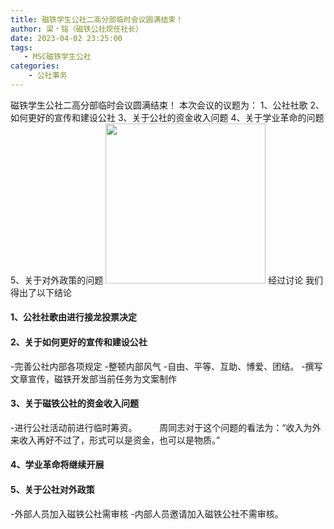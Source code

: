 ```yaml
---
title: 磁铁学生公社二高分部临时会议圆满结束！
author: 梁﹡铭（磁铁公社现任社长）
date: 2023-04-02 23:25:00
tags:
   - MSC磁铁学生公社
categories: 
    - 公社事务
---
```

磁铁学生公社二高分部临时会议圆满结束！
本次会议的议题为：
1、公社社歌
2、如何更好的宣传和建设公社
3、关于公社的资金收入问题
4、关于学业革命的问题
5、关于对外政策的问题
<img src="https://cdn.staticaly.com/gh/AOME-C/wwwRes/main/index.files/MSC.png" width=256 height=256 />
经过讨论
我们得出了以下结论
#### 1、公社社歌由进行接龙投票决定
#### 2、关于如何更好的宣传和建设公社
-完善公社内部各项规定
-整顿内部风气
-自由、平等、互助、博爱、团结。
-撰写文章宣传，磁铁开发部当前任务为文案制作
#### 3、关于磁铁公社的资金收入问题
-进行公社活动前进行临时筹资。
&emsp;&emsp; 周同志对于这个问题的看法为：“收入为外来收入再好不过了，形式可以是资金，也可以是物质。”
#### 4、学业革命将继续开展
#### 5、关于公社对外政策
-外部人员加入磁铁公社需审核
-内部人员邀请加入磁铁公社不需审核。
